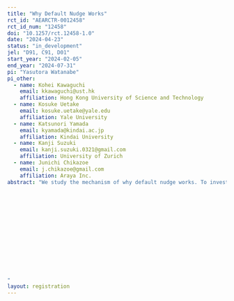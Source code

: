 ```yaml
---
title: "Why Default Nudge Works"
rct_id: "AEARCTR-0012458"
rct_id_num: "12458"
doi: "10.1257/rct.12458-1.0"
date: "2024-04-23"
status: "in_development"
jel: "D91, C91, D01"
start_year: "2024-02-05"
end_year: "2024-07-31"
pi: "Yasutora Watanabe"
pi_other:
  - name: Kohei Kawaguchi
    email: kkawaguchi@ust.hk
    affiliation: Hong Kong University of Science and Technology
  - name: Kosuke Uetake
    email: kosuke.uetake@yale.edu
    affiliation: Yale University
  - name: Katsunori Yamada
    email: kyamada@kindai.ac.jp
    affiliation: Kindai University
  - name: Kanji Suzuki
    email: kanji.suzuki.0321@gmail.com
    affiliation: University of Zurich
  - name: Junichi Chikazoe
    email: j.chikazoe@gmail.com
    affiliation: Araya Inc.
abstract: "We study the mechanism of why default nudge works. To investigate this question, we consider three factors suggested in the literature; ease, endowment, and endorsement. To consider how these factors affect default nudge, we conduct an online experiment and a fMRI experiment. In these experiments, we ask series of binary choice questions to the subjects in which subject faces the five treatments: i) no default nudge, ii) simple default nudge where one alternative is selected as default, iii) default nudge with ease where the questions are asked with many words so that the subject will find it easy to choose the default choice, iv) default nudge with endowment where the default choice is associated with endowment effect, and v) default nudge with endorsement where the default choice is associated with endorsement in the question. After understanding how these factors affect the default nudge, we employ an fMRI experiment to explore the neural basis of the emotional aspect of the mechanism of how these factors influence the effectiveness of the default nudge.







"
layout: registration
---
```


